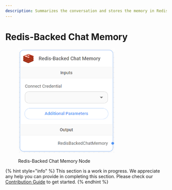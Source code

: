```yaml
---
description: Summarizes the conversation and stores the memory in Redis server.
---
```


# Redis-Backed Chat Memory

<figure><img src="../../../.gitbook/assets/image (109).png" alt="" width="302"><figcaption><p>Redis-Backed Chat Memory Node</p></figcaption></figure>

{% hint style="info" %}
This section is a work in progress. We appreciate any help you can provide in completing this section. Please check our [Contribution Guide](../../../CONTRIBUTING.md) to get started.
{% endhint %}
